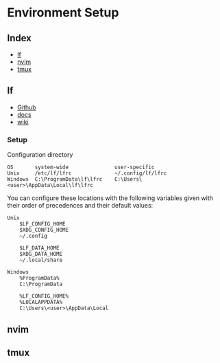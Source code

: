 # Environment Setup

## Index

- [lf](#lf)
- [nvim](#nvim)
- [tmux](#tmux)

## lf

- [Github](https://github.com/gokcehan/lf)
- [docs](https://github.com/gokcehan/lf/blob/master/doc.md)
- [wiki](https://github.com/gokcehan/lf/wiki)

### Setup

Configuration directory

```
OS       system-wide               user-specific
Unix     /etc/lf/lfrc              ~/.config/lf/lfrc
Windows  C:\ProgramData\lf\lfrc    C:\Users\<user>\AppData\Local\lf\lfrc
```

You can configure these locations with the following variables given with their order of precedences and their default values:

```
Unix
    $LF_CONFIG_HOME
    $XDG_CONFIG_HOME
    ~/.config

    $LF_DATA_HOME
    $XDG_DATA_HOME
    ~/.local/share

Windows
    %ProgramData%
    C:\ProgramData

    %LF_CONFIG_HOME%
    %LOCALAPPDATA%
    C:\Users\<user>\AppData\Local
```

## nvim

## tmux